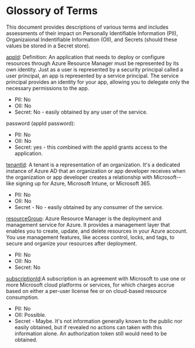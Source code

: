 # Glossory of Terms

This document provides descriptions of various terms and includes assessments of their impact on Personally Identifiable Information (PII), Organizaional Indentifiable Information (OII), and Secrets (should these values be stored in a Secret store).

[appId](https://docs.microsoft.com/en-us/azure-stack/operator/azure-stack-create-service-principals?view=azs-2008&pivots=state-disconnected): 
    Definition: An application that needs to deploy or configure resources through Azure Resource Manager must be represented by its own identity. Just as a user is represented by a security principal called a user principal, an app is represented by a service principal. The service principal provides an identity for your app, allowing you to delegate only the necessary permissions to the app.
* PII: No
* OII: No
* Secret: No - easily obtained by any user of the service.

password (appId password):
* PII: No
* OII: No
* Secret: yes - this combined with the appId grants access to the application.

[tenantId](https://docs.microsoft.com/en-us/azure/active-directory/develop/quickstart-create-new-tenant#:~:text=A%20tenant%20is%20a%20representation,Microsoft%20Intune%2C%20or%20Microsoft%20365.): A tenant is a representation of an organization. It's a dedicated instance of Azure AD that an organization or app developer receives when the organization or app developer creates a relationship with Microsoft-- like signing up for Azure, Microsoft Intune, or Microsoft 365.
* PII: No
* OII: No
* Secret - No - easily obtained by any consumer of the service.

[resourceGroup](https://docs.microsoft.com/en-us/azure/azure-resource-manager/management/overview): Azure Resource Manager is the deployment and management service for Azure. It provides a management layer that enables you to create, update, and delete resources in your Azure account. You use management features, like access control, locks, and tags, to secure and organize your resources after deployment.
* PII: No
* OII: No
* Secret: No

[subscriptionId](https://docs.microsoft.com/en-us/microsoft-365/enterprise/subscriptions-licenses-accounts-and-tenants-for-microsoft-cloud-offerings?view=o365-worldwide):A subscription is an agreement with Microsoft to use one or more Microsoft cloud platforms or services, for which charges accrue based on either a per-user license fee or on cloud-based resource consumption.
* PII: No
* OII: Possible.
* Secret - Maybe. It's not information generally known to the public nor easily obtained, but if revealed no actions can taken with this information alone. An authorization token still would need to be obtained.
